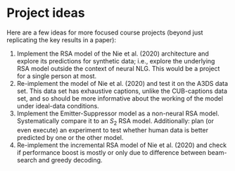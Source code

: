 
# Project ideas

Here are a few ideas for more focused course projects (beyond just replicating the key results in a paper):

1.  Implement the RSA model of the Nie et al. (2020) architecture and explore its predictions for synthetic data; i.e., explore the underlying RSA model outside the context of neural NLG. This would be a project for a single person at most.
2.  Re-implement the model of Nie et al. (2020) and test it on the A3DS data set. This data set has exhaustive captions, unlike the CUB-captions data set, and so should be more informative about the working of the model under ideal-data conditions.
3.  Implement the Emitter-Suppressor model as a non-neural RSA model. Systematically compare it to an $S_{2}$ RSA model. Additionally: plan (or even execute) an experiment to test whether human data is better predicted by one or the other model.
4.  Re-implement the incremental RSA model of Nie et al. (2020) and check if performance boost is mostly or only due to difference between beam-search and greedy decoding.

